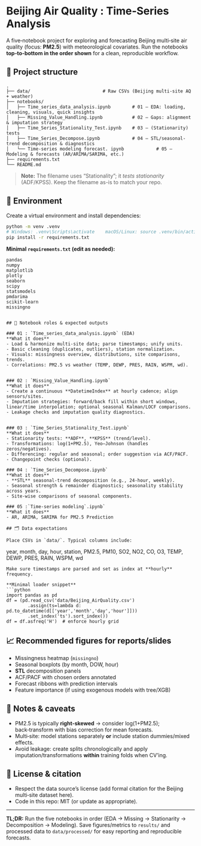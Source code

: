 # Beijing Air Quality : Time‑Series Analysis

A five‑notebook project for exploring and forecasting Beijing multi‑site air quality (focus: **PM2.5**) with meteorological covariates. Run the notebooks **top‑to‑bottom in the order shown** for a clean, reproducible workflow.

## 📁 Project structure

```
.
├── data/                           # Raw CSVs (Beijing multi-site AQ + weather)
├── notebooks/
│   ├── Time_series_data_analysis.ipynb        # 01 — EDA: loading, cleaning, visuals, quick insights
│   ├── Missing_Value_Handling.ipynb           # 02 — Gaps: alignment & imputation strategy
│   ├── Time_Series_Stationality_Test.ipynb    # 03 — (Stationarity) tests
│   ├── Time_Series_Decompose.ipynb            # 04 — STL/seasonal-trend decomposition & diagnostics
│   └── Time-series modeling forecast. ipynb            # 05 — Modeling & forecasts (AR/ARIMA/SARIMA, etc.)
├── requirements.txt
└── README.md
```

> **Note:** The filename uses “Stationality”; it *tests stationarity* (ADF/KPSS). Keep the filename as-is to match your repo.

## 🔧 Environment

Create a virtual environment and install dependencies:

```bash
python -m venv .venv
# Windows: .venv\Scripts\activate    macOS/Linux: source .venv/bin/activate
pip install -r requirements.txt
```

**Minimal `requirements.txt` (edit as needed):**
```
pandas
numpy
matplotlib
plotly
seaborn
scipy
statsmodels
pmdarima
scikit-learn
missingno


## 🧭 Notebook roles & expected outputs

### 01 : `Time_series_data_analysis.ipynb` (EDA)
**What it does**
- Load & harmonize multi‑site data; parse timestamps; unify units.
- Basic cleaning (duplicates, outliers), station normalization.
- Visuals: missingness overview, distributions, site comparisons, trends.
- Correlations: PM2.5 vs weather (TEMP, DEWP, PRES, RAIN, WSPM, wd).


### 02 : `Missing_Value_Handling.ipynb`
**What it does**
- Create a continuous **DatetimeIndex** at hourly cadence; align sensors/sites.
- Imputation strategies: forward/back fill within short windows, linear/time interpolation; optional seasonal Kalman/LOCF comparisons.
- Leakage checks and imputation quality diagnostics.


### 03 : `Time_Series_Stationality_Test.ipynb`
**What it does**
- Stationarity tests: **ADF**, **KPSS** (trend/level).
- Transformations: log(1+PM2.5), Yeo–Johnson (handles zeros/negatives).
- Differencing: regular and seasonal; order suggestion via ACF/PACF.
- Changepoint checks (optional).

### 04 : `Time_Series_Decompose.ipynb`
**What it does**
- **STL** seasonal‑trend decomposition (e.g., 24‑hour, weekly).
- Seasonal strength & remainder diagnostics; seasonality stability across years.
- Site‑wise comparisons of seasonal components.

### 05 :`Time-series modeling`.ipynb`
**What it does**
- AR, ARIMA, SARIMA for PM2.5 Prediction

## 🗂️ Data expectations

Place CSVs in `data/`. Typical columns include:
```
year, month, day, hour, station,
PM2.5, PM10, SO2, NO2, CO, O3,
TEMP, DEWP, PRES, RAIN, WSPM, wd
```
Make sure timestamps are parsed and set as index at **hourly** frequency.

**Minimal loader snippet**
```python
import pandas as pd
df = (pd.read_csv('data/Beijing_AirQuality.csv')
        .assign(ts=lambda d: pd.to_datetime(d[['year','month','day','hour']]))
        .set_index('ts').sort_index())
df = df.asfreq('H')  # enforce hourly grid
```

## 📈 Recommended figures for reports/slides
- Missingness heatmap (`missingno`)
- Seasonal boxplots (by month, DOW, hour)
- **STL** decomposition panels
- ACF/PACF with chosen orders annotated
- Forecast ribbons with prediction intervals
- Feature importance (if using exogenous models with tree/XGB)

## 📝 Notes & caveats
- PM2.5 is typically **right‑skewed** → consider log(1+PM2.5); back‑transform with bias correction for mean forecasts.
- Multi‑site: model stations separately **or** include station dummies/mixed effects.
- Avoid leakage: create splits chronologically and apply imputation/transformations **within** training folds when CV’ing.

## 📄 License & citation
- Respect the data source’s license (add formal citation for the Beijing multi‑site dataset here).
- Code in this repo: MIT (or update as appropriate).

---

**TL;DR:** Run the five notebooks in order (EDA → Missing → Stationarity → Decomposition → Modeling). Save figures/metrics to `results/` and processed data to `data/processed/` for easy reporting and reproducible forecasts.
